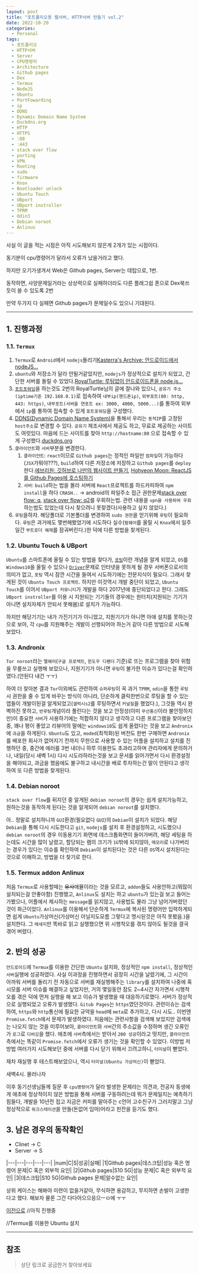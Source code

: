 ```yaml
---
layout: post
title: "포트폴리오용 웹서버, HTTP서버 만들기 vol.2"
date: 2022-10-20
categories:
  - Personal
tags:
  - 포트폴리오
  - HTTP서버
  - Server
  - CPU명령어
  - Architecture
  - Github pages
  - Dex
  - Termux
  - NodeJS
  - Ubuntu
  - PortFowarding
  - ip
  - DDNS
  - Dynamic Domain Name System
  - Duckdns.org
  - HTTP
  - HTTPS
  - :80
  - :443
  - stack over flow
  - porting
  - VPN
  - Rooting
  - sudo
  - firmware
  - Knox
  - Bootloader unlock
  - Ubuntu Touch
  - UBport
  - UBport instroller
  - TPRM
  - Odin3
  - Debian noroot
  - Anlinux
---
```


사실 이 글을 적는 시점은 아직 시도해보지 않은게 2개가 있는 시점이다.

동기분이 cpu명령어가 달라서 오류가 났을거라고 했다.

하지만 오기가생겨서 Web은 Github pages, Server는 데탑으로, 1번.

동작하면, 사양문제일거라는 상상력으로 실패하더라도 다른 플래그쉽 폰으로 Dex북쓰듯이 쓸 수 있도록 2번

만약 두가지 다 실패면 Github pages가 문제일수도 있으니 기대된다.

---

## 1. 진행과정

### 1.1. `Termux`

1. `Termux`로 `Android`에서 `nodejs`돌리기[Kasterra's Archive: 안드로이드에서 nodeJS...](https://kasterra.github.io/setting-nodejs-in-android/)
2. `ubuntu`와 저장소가 달라 안될거같았지만, `nodejs`가 정상적으로 설치가 되었고, 간단한 서버를 돌릴 수 있었다.[RoyalTurtle: 루팅없이 안드로이드폰을 node.js...](https://royalturtles.tistory.com/5)
3. [`포트포워딩`](https://ko.wikipedia.org/wiki/%ED%8F%AC%ED%8A%B8_%ED%8F%AC%EC%9B%8C%EB%94%A9)을 하는것도 2번의 RoyalTurtle님의 글에 잘나와 있으니, `공유기 주소(iptime기준 192.168.0.1)`로 접속하여 `내부ip(핸드폰ip)`, `외부포트(80: http, 443: https)`, `내부포트(서버을 연포트 ex: 3000, 4000, 5000...)`를 통하여 외부에서 `ip`를 통하여 접속할 수 있게 `포트포워딩`을 구성했다.
4. [DDNS(Dynamic Domain Name System)](https://namu.wiki/w/DNS#s-2.3)을 통해서 우리는 `동적IP`를 고정된 `host주소`로 변경할 수 있다. `공유기` 제조사에서 제공도 하고, 무료로 제공하는 사이트도 여럿있다. 마음에 드는 사이트를 찾아 `http://hostname:80` 으로 접속할 수 있게 구성했다.[duckdns.org](https://www.duckdns.org/domains)
5. `클라이언트`와 `서버`부분을 변경한다.
   1. `클라이언트`: `react`이므로 `Github pages`는 정적인 파일만 `컴파일`이 가능하다(`JSX`가뭐야???), `build`하여 다른 저장소에 저장하고 `Github pages`를 `deploy`한다.[에브리원: 깃허브로 나만의 웹사이트 만들기](https://brunch.co.kr/@everiwon/42), [Hohyeon Moon: ReactJS를 Github Pages에 호스팅하기](https://www.hohyeonmoon.com/blog/react-js-github-pages-deploy/)
   2. `서버`: `build`하는 법을 몰라 서버에 `React`프로젝트를 하드카피하여 `npm install`을 하다 `CRASH..` -> android의 파일주소 접근 권한문제[stack over flow: q](https://stackoverflow.com/questions/61943494/how-can-i-install-npm-on-termux), [stack over flow: q2](https://stackoverflow.com/questions/73307285/termux-npm-err-error-eperm-operation-not-permitted-symlink)를 우회하는법. 관련 내용을 `vpn을 사용하여 우회`하는법도 있었는데 다시 찾으려니 못찾겠다(사용하고 싶지 않았다.)
6. `루팅`을하자. 해당폴더로 기본폴더를 변경하여 `sudo 권한`을 얻기위해 `루팅`이 필요하다. `루팅`은 과거에도 몇번해봤었기에 시도하다 실수(`펌웨어`를 올릴 시 `Knox`에서 일주일간 `부트로더 해제`를 잠궈버린다.)한 덕에 다른 방법을 찾게된다.

### 1.2. Ubuntu Touch & UBport

`Ubuntu`를 스마트폰에 올릴 수 있는 방법을 찾다가, [`포팅`](https://namu.wiki/w/%ED%8F%AC%ED%8C%85)이란 개념을 알게 되었고, `OS`를 `Windows10`을 올릴 수 있으나 [`Driver`](https://namu.wiki/w/%EB%94%94%EB%B0%94%EC%9D%B4%EC%8A%A4%20%EB%93%9C%EB%9D%BC%EC%9D%B4%EB%B2%84)문제로 인터넷을 못하게 될 경우 서버폰으로서의 의미가 없고, `포팅` 역시 잠깐 시간을 들여서 시도하기에는 전문지식이 필요다. 그래서 찾게된 것이 `Ubuntu Touch 프로젝트`. 하지만 이것역시 개발 중단이 되었고, `Ubuntu Touch`를 이어서 `UBport 커뮤니티`가 개발을 하다 2017년에 중단되었다고 한다. 그래도 `UBport instroller`를 이용 시 지원되는 기기들의 경우에는 원터치(지원되는 기기가 아니면 설치자체가 안되서 못해봄)로 설치가 가능하다.

하지만 해당기기는 내가 가진기기가 이니었고, 지원기기가 아니면 아애 설치를 못하는것으로 보아, 각 `cpu`를 지원해주는 개발이 선행되어야 하는거 같아 다른 방법으로 시도해 보았다.

### 1.3. Andronix

`Tor noroot`라는 `멜웨어`(`구글 프로텍트`, `윈도우 디펜더` 기준)로 뜨는 프로그램을 찾아 위험을 무릎쓰고 실행해 보았으나, 지원기기가 아니면 `루팅`이 불가한 이슈가 있다는걸 확인하였다.(안된다 내건 ㅜㅜ)

하여 더 찾아본 결과 `Tor`이외에도 관련하여 `슈퍼루팅`이 꼭 과거 `TPRM`, `odin`을 통한 `루팅` 시 권한을 줄 수 있게 바꾸는 방식이 아니라, 단순하게 클릭한번으로 루팅을 할 수 있는 앱들이 개발이된걸 알게되었고(`갤럭시s2`를 루팅하면서 `커널질`을 했었다.), 그것들 역시 완벽하진 못하고, `반루팅`개념이라 풀린다는 것을 보고 안정성(이미 `무선통신`이라 불안정하지만)이 중요한 `서버`가 사용하기에는 적합하지 않다고 생각하고 다른 프로그램을 찾아보던 중, 꽤나 평이 좋았고 리뷰어의 말에는 `windows10`도 쉽게 올렸다는 것을 보고 `Andronix`에 `과금`을 하게된다. `Ubuntu`도 있고, `moded`(최적화)된 버전도 한번 구매하면 `Andronix`를 배포한 회사가 없어지기 전까지 무한으로 사용할 수 있는 어플을 설치하고 설치를 진행하던 중, 중간에 에러를 3번 내더니 하루 이용한도 초과라고하며 관리자에게 문의하거나, 내일(당시 새벽 1시) 다시 시도라하라는것을 보고 문서를 읽어가면서 다시 환경설정을 해야되고, 과금을 했음에도 불구하고 내시간을 배로 투자하는건 말이 안된다고 생각하여 또 다른 방법을 찾게된다.

### 1.4. Debian noroot

`stack over flow`를 뒤지던 중 알게된 `debian noroot`의 경우는 쉽게 설치가능하고, 원하는것을 동작하게 된다는 것을 알게되어 `debian noroot`를 설치했다.

아.. 정말로 설치하니까 `GUI`환경(필요없다 `GUI`)의 `Debian`이 설치가 되었다. 해당 `Debian`을 통해 다시 시도한다고 `git`, `nodejs`를 설치 후 환경설정하고, 시도했으나 `debian noroot`의 경우 이동용기기 화면에 데스크톱화면이 들어가버려, 해당 세팅을 하는데도 시간을 많이 날렸고, 할당되는 램의 크기가 `1G`밖에 되지않아, `메모리`로 나가버리는 경우가 있다는 이슈를 확인하여 `Debian`이 설치된다는 것은 다른 `OS`역시 설치된다는 것으로 이해하고, 방법을 더 찾기로 한다.

### 1.5. Termux addon Anlinux

처음 `Termux`로 사용할때는 ~~유사~~애뮬이라는 것을 모르고, `addon`들도 사용안하고(뭐많이 설치되는걸 안좋아함) 진행했고, `Anlinux`도 설치는 하고 `ubuntu`가 있는걸 보고 들어는 가봤으나, 어플에서 제시하는 `message`를 읽지않고, 사용법도 몰라 그냥 넘어가버렸던 것이 화근이었다. `Anlinux`를 이용해서 단순하게 `Termux`에 복사된 명령어만 입력하게되면 쉽게 `Ubuntu`가상머신(가상머신 아닐지도모름 그렇다고 명시된것은 아직 못봤음.)을 설치한다. 그 `메세지`만 똑바로 읽고 실행했으면 위 시행착오를 겪지 않아도 될것을 결국 겪어 버렸다.

## 2. 반의 성공

`안드로이드`에 `Termux`를 이용한 간단한 `Ubuntu` 설치와, 정상적인 `npm install`, 정상적인 `서버`실행에 성공하였다. 사실 이과정을 진행하면서 굉장히 시간을 날렸기에, 그 시간이 아까워 서버를 돌리기 전 자동으로 서버를 재실행해주는 `library`를 설치하여 나중에 혹시모를 서버 이슈를 해결하고 싶었지만, 거의 몇일동안 잠도 2~4시간 자가면서 시행착오를 겪은 덕에 먼저 실행을 해 보고 이슈가 발생했을 때 대응하기로했다. 서버가 정상적으로 실행되었고 오류가 발생했다. `Gitub Pages`는 `https`였던것이다. 관련이슈는 검색하여, `https`와 `http`통신에 필요한 규약을 `head`에 `meta`로 추가하고, 다시 시도.. 이번엔 `Promise.fetch`에서 문제가 발생하였다. 처음에는 관련사항을 검색해 보았지만 검색에는 나오지 않는 것을 미루어보아, `클라이언트`와 `서버`간의 주소값을 수정하며 생긴 오류인가 `로그`로 `디버깅`을 했다. 애초에 `서버`측에서는 받아서 `200 성공`이라고 떳지만, `클라이언트`측에서는 똑같이 `Promise.fetch`에서 오류가 생기는 것을 확인할 수 있었다. 이방법 저방법 여러가지 시도해보던 중에 서버를 다시 닫기 위해서 끄려고하니, `터미널`이 뻗었다.

재차 재실행 후 테스트해보았으나, 역시 `터미널(Ubuntu 가상머신)`이 뻗었다.

새벽4시. 물러나자

이후 동기선생님들께 질문 후 `cpu명령어`가 달라 발생한 문제라는 의견과, 전공자 동생에게 애초에 정상적이지 않은 방법을 통해 서버를 구동하려는데 뭐가 문제일지는 예측하기 힘들다, 개발을 10년전 접고 지금은 커피를 말아주는 c언어 고수친구가 그러지말고 그냥 정상적으로 `워크스테이션`을 만들(돈없어 임마)어라고 핀잔을 듣기도 했다.

## 3. 남은 경우의 동작확인

- Clinet -> C
- Server -> S

|---|---|---|---|---|
|num|C|S|성공|실패|
|1|Github pages|데스크탑|성능 혹은 명령어 문제|C 혹은 외부적 요인|
|2|Github pages|S10 5G|성능 문제|C 혹은 외부적 요인|
|3|데스크탑|S10 5G|Github pages 문제|알수없는 요인|

상위 케이스는 해봐야 미련이 없을거같아, 무식하면 용감하고, 무지하면 손발이 고생한다고 했다. 해보자 물론 그건 다다아으으응으ㅡㅁ에 ㅜㅜ

[이전으로](https://kimtank.github.io/personal/2022/10/18/afree-hosting-1.html)
//아직 진행중

//Termux를 이용한 Ubuntu 설치

---

## 참조

> 상단 링크로 궁금한거 찾아보세요
